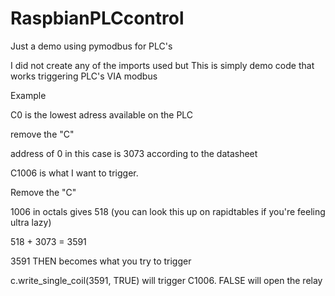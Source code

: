 # RaspbianPLCcontrol
Just a demo using pymodbus for PLC's

I did not create any of the imports used but This is simply demo code that works triggering PLC's VIA modbus

Example

C0 is the lowest adress available on the PLC

remove the "C"

address of 0 in this case is  3073 according to the datasheet

C1006 is what I want to trigger.

Remove the "C"

1006 in octals gives 518 (you can look this up on rapidtables if you're feeling ultra lazy)

518 + 3073 = 3591

3591 THEN becomes what you try to trigger

c.write_single_coil(3591, TRUE)  will trigger C1006.  FALSE will open the relay
